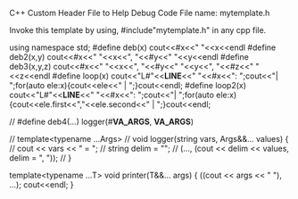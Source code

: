 C++ Custom Header File to Help Debug Code
File name: mytemplate.h

Invoke this template by using,
#include"mytemplate.h"
in any cpp file.

using namespace std;
#define deb(x) cout<<#x<<" "<<x<<endl
#define deb2(x,y) cout<<#x<<" "<<x<<", "<<#y<<" "<<y<<endl
#define deb3(x,y,z) cout<<#x<<" "<<x<<", "<<#y<<" "<<y<<", "<<#z<<" "<<z<<endl
#define loop(x) cout<<"L#"<<__LINE__<<" "<<#x<<": ";cout<<"| ";for(auto ele:x){cout<<ele<<" | ";}cout<<endl;
#define loop2(x) cout<<"L#"<<__LINE__<<" "<<#x<<": ";cout<<"| ";for(auto ele:x){cout<<ele.first<<","<<ele.second<<" | ";}cout<<endl;

// #define deb4(...) logger(#__VA_ARGS__, __VA_ARGS__)

// template<typename ...Args>
// void logger(string vars, Args&&... values) {
//     cout << vars << " = ";
//     string delim = "";
//     (..., (cout << delim << values, delim = ", "));
// }

template<typename ...T>
void printer(T&&... args) {
    ((cout << args << " "), ...);
    cout<<endl;
}